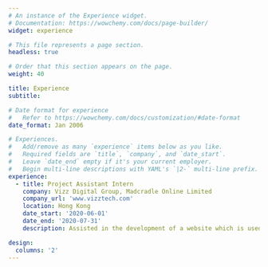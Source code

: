 ```yaml
---
# An instance of the Experience widget.
# Documentation: https://wowchemy.com/docs/page-builder/
widget: experience

# This file represents a page section.
headless: true

# Order that this section appears on the page.
weight: 40

title: Experience
subtitle:

# Date format for experience
#   Refer to https://wowchemy.com/docs/customization/#date-format
date_format: Jan 2006

# Experiences.
#   Add/remove as many `experience` items below as you like.
#   Required fields are `title`, `company`, and `date_start`.
#   Leave `date_end` empty if it's your current employer.
#   Begin multi-line descriptions with YAML's `|2-` multi-line prefix.
experience:        
  - title: Project Assistant Intern
    company: Vizz Digital Group, Madcradle Online Limited
    company_url: 'www.vizztech.com'
    location: Hong Kong
    date_start: '2020-06-01'
    date_end: '2020-07-31'
    description: Assisted in the development of a website which is used to assist the HK government in preventing and controlling the COVID-19 epidemic.

design:
  columns: '2'
---
```

